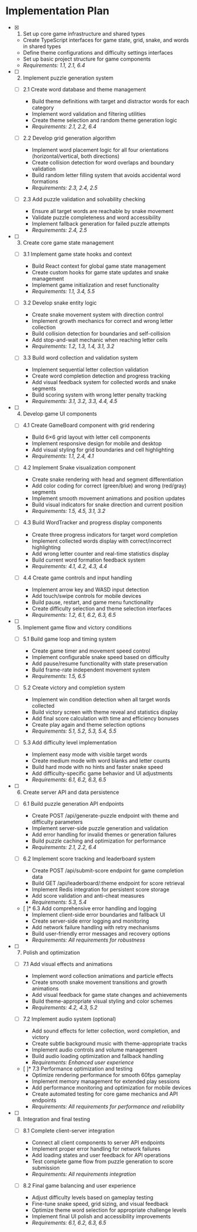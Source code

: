 # Implementation Plan

- [x] 1. Set up core game infrastructure and shared types
  - Create TypeScript interfaces for game state, grid, snake, and words in shared types
  - Define theme configurations and difficulty settings interfaces
  - Set up basic project structure for game components
  - _Requirements: 1.1, 2.1, 6.4_

- [ ] 2. Implement puzzle generation system
  - [ ] 2.1 Create word database and theme management
    - Build theme definitions with target and distractor words for each category
    - Implement word validation and filtering utilities
    - Create theme selection and random theme generation logic
    - _Requirements: 2.1, 2.2, 6.4_

  - [ ] 2.2 Develop grid generation algorithm
    - Implement word placement logic for all four orientations (horizontal/vertical, both directions)
    - Create collision detection for word overlaps and boundary validation
    - Build random letter filling system that avoids accidental word formations
    - _Requirements: 2.3, 2.4, 2.5_

  - [ ] 2.3 Add puzzle validation and solvability checking
    - Ensure all target words are reachable by snake movement
    - Validate puzzle completeness and word accessibility
    - Implement fallback generation for failed puzzle attempts
    - _Requirements: 2.4, 2.5_

- [ ] 3. Create core game state management
  - [ ] 3.1 Implement game state hooks and context
    - Build React context for global game state management
    - Create custom hooks for game state updates and snake management
    - Implement game initialization and reset functionality
    - _Requirements: 1.1, 3.4, 5.5_

  - [ ] 3.2 Develop snake entity logic
    - Create snake movement system with direction control
    - Implement growth mechanics for correct and wrong letter collection
    - Build collision detection for boundaries and self-collision
    - Add stop-and-wait mechanic when reaching letter cells
    - _Requirements: 1.2, 1.3, 1.4, 3.1, 3.2_

  - [ ] 3.3 Build word collection and validation system
    - Implement sequential letter collection validation
    - Create word completion detection and progress tracking
    - Add visual feedback system for collected words and snake segments
    - Build scoring system with wrong letter penalty tracking
    - _Requirements: 3.1, 3.2, 3.3, 4.4, 4.5_

- [ ] 4. Develop game UI components
  - [ ] 4.1 Create GameBoard component with grid rendering
    - Build 6×6 grid layout with letter cell components
    - Implement responsive design for mobile and desktop
    - Add visual styling for grid boundaries and cell highlighting
    - _Requirements: 1.1, 2.4, 4.1_

  - [ ] 4.2 Implement Snake visualization component
    - Create snake rendering with head and segment differentiation
    - Add color coding for correct (green/blue) and wrong (red/gray) segments
    - Implement smooth movement animations and position updates
    - Build visual indicators for snake direction and current position
    - _Requirements: 1.5, 4.5, 3.1, 3.2_

  - [ ] 4.3 Build WordTracker and progress display components
    - Create three progress indicators for target word completion
    - Implement collected words display with correct/incorrect highlighting
    - Add wrong letter counter and real-time statistics display
    - Build current word formation feedback system
    - _Requirements: 4.1, 4.2, 4.3, 4.4_

  - [ ] 4.4 Create game controls and input handling
    - Implement arrow key and WASD input detection
    - Add touch/swipe controls for mobile devices
    - Build pause, restart, and game menu functionality
    - Create difficulty selection and theme selection interfaces
    - _Requirements: 1.2, 6.1, 6.2, 6.3, 6.5_

- [ ] 5. Implement game flow and victory conditions
  - [ ] 5.1 Build game loop and timing system
    - Create game timer and movement speed control
    - Implement configurable snake speed based on difficulty
    - Add pause/resume functionality with state preservation
    - Build frame-rate independent movement system
    - _Requirements: 1.5, 6.5_

  - [ ] 5.2 Create victory and completion system
    - Implement win condition detection when all target words collected
    - Build victory screen with theme reveal and statistics display
    - Add final score calculation with time and efficiency bonuses
    - Create play again and theme selection options
    - _Requirements: 5.1, 5.2, 5.3, 5.4, 5.5_

  - [ ] 5.3 Add difficulty level implementation
    - Implement easy mode with visible target words
    - Create medium mode with word blanks and letter counts
    - Build hard mode with no hints and faster snake speed
    - Add difficulty-specific game behavior and UI adjustments
    - _Requirements: 6.1, 6.2, 6.3, 6.5_

- [ ] 6. Create server API and data persistence
  - [ ] 6.1 Build puzzle generation API endpoints
    - Create POST /api/generate-puzzle endpoint with theme and difficulty parameters
    - Implement server-side puzzle generation and validation
    - Add error handling for invalid themes or generation failures
    - Build puzzle caching and optimization for performance
    - _Requirements: 2.1, 2.2, 6.4_

  - [ ] 6.2 Implement score tracking and leaderboard system
    - Create POST /api/submit-score endpoint for game completion data
    - Build GET /api/leaderboard/:theme endpoint for score retrieval
    - Implement Redis integration for persistent score storage
    - Add score validation and anti-cheat measures
    - _Requirements: 5.3, 5.4_

  - [ ]* 6.3 Add comprehensive error handling and logging
    - Implement client-side error boundaries and fallback UI
    - Create server-side error logging and monitoring
    - Add network failure handling with retry mechanisms
    - Build user-friendly error messages and recovery options
    - _Requirements: All requirements for robustness_

- [ ] 7. Polish and optimization
  - [ ] 7.1 Add visual effects and animations
    - Implement word collection animations and particle effects
    - Create smooth snake movement transitions and growth animations
    - Add visual feedback for game state changes and achievements
    - Build theme-appropriate visual styling and color schemes
    - _Requirements: 4.2, 4.3, 5.2_

  - [ ] 7.2 Implement audio system (optional)
    - Add sound effects for letter collection, word completion, and victory
    - Create subtle background music with theme-appropriate tracks
    - Implement audio controls and volume management
    - Build audio loading optimization and fallback handling
    - _Requirements: Enhanced user experience_

  - [ ]* 7.3 Performance optimization and testing
    - Optimize rendering performance for smooth 60fps gameplay
    - Implement memory management for extended play sessions
    - Add performance monitoring and optimization for mobile devices
    - Create automated testing for core game mechanics and API endpoints
    - _Requirements: All requirements for performance and reliability_

- [ ] 8. Integration and final testing
  - [ ] 8.1 Complete client-server integration
    - Connect all client components to server API endpoints
    - Implement proper error handling for network failures
    - Add loading states and user feedback for API operations
    - Test complete game flow from puzzle generation to score submission
    - _Requirements: All requirements integration_

  - [ ] 8.2 Final game balancing and user experience
    - Adjust difficulty levels based on gameplay testing
    - Fine-tune snake speed, grid sizing, and visual feedback
    - Optimize theme word selection for appropriate challenge levels
    - Implement final UI polish and accessibility improvements
    - _Requirements: 6.1, 6.2, 6.3, 6.5_